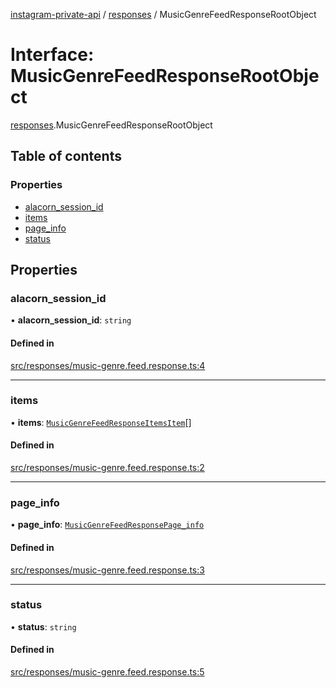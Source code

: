 [instagram-private-api](../../README.md) / [responses](../../modules/responses.md) / MusicGenreFeedResponseRootObject

# Interface: MusicGenreFeedResponseRootObject

[responses](../../modules/responses.md).MusicGenreFeedResponseRootObject

## Table of contents

### Properties

- [alacorn\_session\_id](MusicGenreFeedResponseRootObject.md#alacorn_session_id)
- [items](MusicGenreFeedResponseRootObject.md#items)
- [page\_info](MusicGenreFeedResponseRootObject.md#page_info)
- [status](MusicGenreFeedResponseRootObject.md#status)

## Properties

### alacorn\_session\_id

• **alacorn\_session\_id**: `string`

#### Defined in

[src/responses/music-genre.feed.response.ts:4](https://github.com/Nerixyz/instagram-private-api/blob/b3351b9/src/responses/music-genre.feed.response.ts#L4)

___

### items

• **items**: [`MusicGenreFeedResponseItemsItem`](MusicGenreFeedResponseItemsItem.md)[]

#### Defined in

[src/responses/music-genre.feed.response.ts:2](https://github.com/Nerixyz/instagram-private-api/blob/b3351b9/src/responses/music-genre.feed.response.ts#L2)

___

### page\_info

• **page\_info**: [`MusicGenreFeedResponsePage_info`](MusicGenreFeedResponsePage_info.md)

#### Defined in

[src/responses/music-genre.feed.response.ts:3](https://github.com/Nerixyz/instagram-private-api/blob/b3351b9/src/responses/music-genre.feed.response.ts#L3)

___

### status

• **status**: `string`

#### Defined in

[src/responses/music-genre.feed.response.ts:5](https://github.com/Nerixyz/instagram-private-api/blob/b3351b9/src/responses/music-genre.feed.response.ts#L5)
